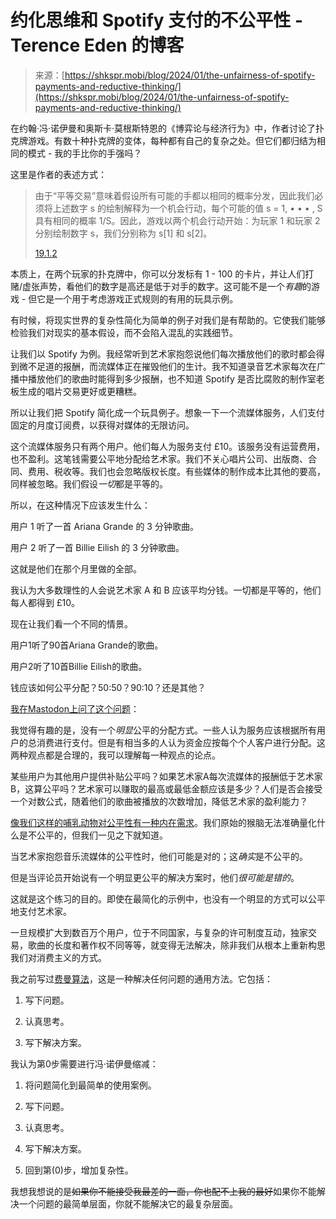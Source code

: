 <!--yml

category: 未分类

date: 2024-05-27 14:26:44

-->

# 约化思维和 Spotify 支付的不公平性 - Terence Eden 的博客

> 来源：[https://shkspr.mobi/blog/2024/01/the-unfairness-of-spotify-payments-and-reductive-thinking/](https://shkspr.mobi/blog/2024/01/the-unfairness-of-spotify-payments-and-reductive-thinking/)

在约翰·冯·诺伊曼和奥斯卡·莫根斯特恩的《博弈论与经济行为》中，作者讨论了扑克牌游戏。有数十种扑克牌的变体，每种都有自己的复杂之处。但它们都归结为相同的模式 - 我的手比你的手强吗？

这里是作者的表述方式：

> 由于“平等交易”意味着假设所有可能的手都以相同的概率分发，因此我们必须将上述数字 s 的绘制解释为一个机会行动，每个可能的值 s = 1, • • • , S 具有相同的概率 1/S。因此，游戏以两个机会行动开始：为玩家 1 和玩家 2 分别绘制数字 s，我们分别称为 s[1] 和 s[2]。
> 
> [19.1.2](https://archive.org/details/in.ernet.dli.2015.215284/page/n211/mode/2up?q=poker)

本质上，在两个玩家的扑克牌中，你可以分发标有 1 - 100 的卡片，并让人们打赌/虚张声势，看他们的数字是高还是低于对手的数字。这可能不是一个*有趣*的游戏 - 但它是一个用于考虑游戏正式规则的有用的玩具示例。

有时候，将现实世界的复杂性简化为简单的例子对我们是有帮助的。它使我们能够检验我们对现实的基本假设，而不会陷入混乱的实践细节。

让我们以 Spotify 为例。我经常听到艺术家抱怨说他们每次播放他们的歌时都会得到微不足道的报酬，而流媒体正在摧毁他们的生计。我不知道录音艺术家每次在广播中播放他们的歌曲时能得到多少报酬，也不知道 Spotify 是否比腐败的制作室老板生成的唱片交易更好或更糟糕。

所以让我们把 Spotify 简化成一个玩具例子。想象一下一个流媒体服务，人们支付固定的月度订阅费，以获得对媒体的无限访问。

这个流媒体服务只有两个用户。他们每人为服务支付 £10。该服务没有运营费用，也不盈利。这笔钱需要公平地分配给艺术家。我们不关心唱片公司、出版商、合同、费用、税收等。我们也会忽略版权长度。有些媒体的制作成本比其他的要高，同样被忽略。我们假设*一切*都是平等的。

所以，在这种情况下应该发生什么：

用户 1 听了一首 Ariana Grande 的 3 分钟歌曲。

用户 2 听了一首 Billie Eilish 的 3 分钟歌曲。

这就是他们在那个月里做的全部。

我认为大多数理性的人会说艺术家 A 和 B 应该平均分钱。一切都是平等的，他们每人都得到 £10。

现在让我们看一个不同的情景。

用户1听了90首Ariana Grande的歌曲。

用户2听了10首Billie Eilish的歌曲。

钱应该如何公平分配？50:50？90:10？还是其他？

[我在Mastodon上问了这个问题](https://mastodon.social/deck/@Edent/111602714475511040)：

我觉得有趣的是，没有一个*明显*公平的分配方式。一些人认为服务应该根据所有用户的总消费进行支付。但是有相当多的人认为资金应按每个个人客户进行分配。这两种观点都是合理的，我可以理解每一种观点的论点。

某些用户为其他用户提供补贴公平吗？如果艺术家A每次流媒体的报酬低于艺术家B，这算公平吗？艺术家可以赚取的最高或最低金额应该是多少？人们是否会接受一个对数公式，随着他们的歌曲被播放的次数增加，降低艺术家的盈利能力？

[像我们这样的哺乳动物对公平性有一种内在需求](https://phys.org/news/2017-02-animals-unfairly-dont.html)。我们原始的猴脑无法准确量化什么是不公平的，但我们一见之下就知道。

当艺术家抱怨音乐流媒体的公平性时，他们可能是对的；这*确实*是不公平的。

但是当评论员开始说有一个明显更公平的解决方案时，他们*很可能是错的*。

这就是这个练习的目的。即使在最简化的示例中，也没有一个明显的方式可以公平地支付艺术家。

一旦规模扩大到数百万个用户，位于不同国家，与复杂的许可制度互动，独家交易，歌曲的长度和著作权不同等等，就变得无法解决，除非我们从根本上重新构思我们对消费主义的方式。

我之前写过[费曼算法](https://shkspr.mobi/blog/2022/01/an-algorithm-to-write-an-assignment/)，这是一种解决任何问题的通用方法。它包括：

1.  写下问题。

1.  认真思考。

1.  写下解决方案。

我认为第0步需要进行冯·诺伊曼缩减：

1.  将问题简化到最简单的使用案例。

1.  写下问题。

1.  认真思考。

1.  写下解决方案。

1.  回到第(0)步，增加复杂性。

我想我想说的是~~如果你不能接受我最差的一面，你也配不上我的最好~~如果你不能解决一个问题的最简单层面，你就不能解决它的最复杂层面。
